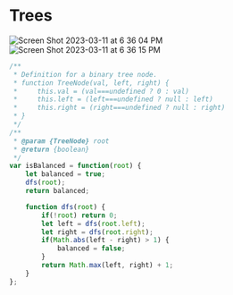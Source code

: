 # Trees

![Screen Shot 2023-03-11 at 6 36 04 PM](https://user-images.githubusercontent.com/37787994/224517841-c7da1c01-460e-4b12-b8ab-0f80f9c0d963.png)
![Screen Shot 2023-03-11 at 6 36 15 PM](https://user-images.githubusercontent.com/37787994/224517853-aedc524d-ffb0-4faf-b8c8-23efe3b9e256.png)


```js
/**
 * Definition for a binary tree node.
 * function TreeNode(val, left, right) {
 *     this.val = (val===undefined ? 0 : val)
 *     this.left = (left===undefined ? null : left)
 *     this.right = (right===undefined ? null : right)
 * }
 */
/**
 * @param {TreeNode} root
 * @return {boolean}
 */
var isBalanced = function(root) {
    let balanced = true;
    dfs(root);
    return balanced;

    function dfs(root) {
        if(!root) return 0;
        let left = dfs(root.left);
        let right = dfs(root.right);
        if(Math.abs(left - right) > 1) {
            balanced = false;
        }
        return Math.max(left, right) + 1;
    }
};
```
